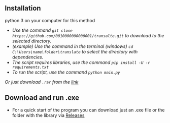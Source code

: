 ## Installation
python 3 on your computer for this method
- _Use the command `git clone https://github.com/0010000000000001/transalte.git` to download to the selected directory._
- _(example) Use the command in the terminal (windows) `cd C:\Users\name\folder\translate` to select the directory with dependencies._
- _The script requires libraries, use the command `pip install -U -r requirements.txt`_
- _To run the script, use the command `python main.py`_
 
_Or just download `.rar` from the [link](https://github.com/0010000000000001/transalte/archive/refs/heads/main.zip)_


## Download and run .exe

- For a quick start of the program you can download just an .exe file or the folder with the library via [Releases](https://github.com/0010000000000001/transalte/releases/tag/v1.0)
